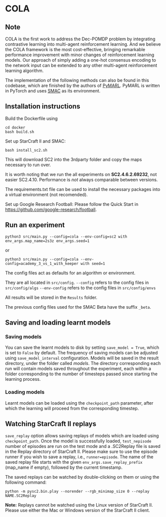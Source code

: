 # COLA

## Note
COLA is the first work to address the Dec-POMDP problem by integrating contrastive learning into multi-agent reinforcement learning. And we believe the COLA framework is the most cost-effective, bringing remarkable performance improvement with minor changes of reinforcement learning models. Our approach of simply adding a one-hot consensus encoding to the network input can be extended to any other multi-agent reinforcement learning algorithm.

The implementation of the following methods can also be found in this codebase, which are finished by the authors of [PyMARL](https://github.com/oxwhirl/pymarl). PyMARL is written in PyTorch and uses [SMAC](https://github.com/oxwhirl/smac) as its environment.

## Installation instructions

Build the Dockerfile using 
```shell
cd docker
bash build.sh
```

Set up StarCraft II and SMAC:
```shell
bash install_sc2.sh
```

This will download SC2 into the 3rdparty folder and copy the maps necessary to run over.

It is worth noting that we run the all experiments on **SC2.4.6.2.69232**, not easier SC2.4.10. Performance is *not* always comparable between versions.

The requirements.txt file can be used to install the necessary packages into a virtual environment (not recomended).

Set up Google Research Football: Please follow the Quick Start in https://github.com/google-research/football.

## Run an experiment 

```shell
python3 src/main.py --config=cola --env-config=sc2 with env_args.map_name=2s3z env_args.seed=1
```

or
```shell
python3 src/main.py --config=cola --env-config=academy_3_vs_1_with_keeper with seed=1
```

The config files act as defaults for an algorithm or environment. 

They are all located in `src/config`.
`--config` refers to the config files in `src/config/algs`
`--env-config` refers to the config files in `src/config/envs`

All results will be stored in the `Results` folder.

The previous config files used for the SMAC Beta have the suffix `_beta`.

## Saving and loading learnt models

### Saving models

You can save the learnt models to disk by setting `save_model = True`, which is set to `False` by default. The frequency of saving models can be adjusted using `save_model_interval` configuration. Models will be saved in the result directory, under the folder called *models*. The directory corresponding each run will contain models saved throughout the experiment, each within a folder corresponding to the number of timesteps passed since starting the learning process.

### Loading models

Learnt models can be loaded using the `checkpoint_path` parameter, after which the learning will proceed from the corresponding timestep. 

## Watching StarCraft II replays

`save_replay` option allows saving replays of models which are loaded using `checkpoint_path`. Once the model is successfully loaded, `test_nepisode` number of episodes are run on the test mode and a .SC2Replay file is saved in the Replay directory of StarCraft II. Please make sure to use the episode runner if you wish to save a replay, i.e., `runner=episode`. The name of the saved replay file starts with the given `env_args.save_replay_prefix` (map_name if empty), followed by the current timestamp. 

The saved replays can be watched by double-clicking on them or using the following command:

```shell
python -m pysc2.bin.play --norender --rgb_minimap_size 0 --replay NAME.SC2Replay
```

**Note:** Replays cannot be watched using the Linux version of StarCraft II. Please use either the Mac or Windows version of the StarCraft II client.
